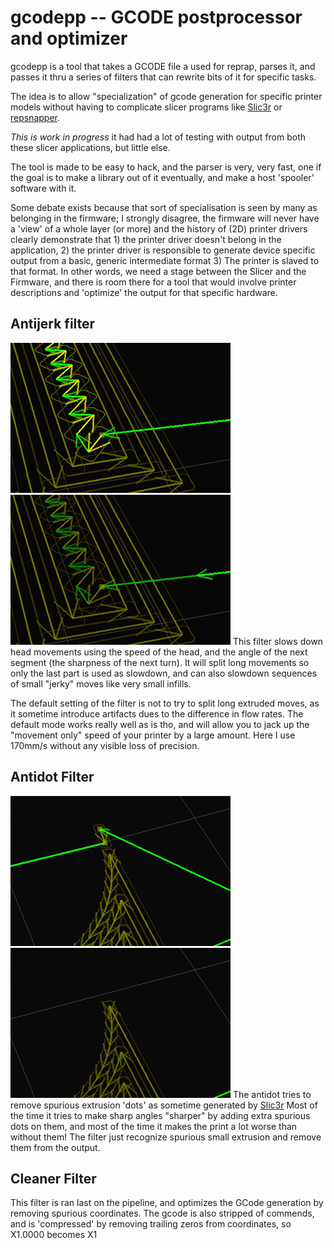 gcodepp -- GCODE postprocessor and optimizer
=======

gcodepp is a tool that takes a GCODE file a used for reprap, parses it,
and passes it thru a series of filters that can rewrite bits of it for
specific tasks.

The idea is to allow "specialization" of gcode generation for specific
printer models without having to complicate slicer programs like [Slic3r](http://slic3r.org/)
or [repsnapper](https://github.com/timschmidt/repsnapper).

*This is work in progress* it had had a lot of testing with output from both these slicer
applications, but little else.

The tool is made to be easy to hack, and the parser is very, very fast, one if the goal
is to make a library out of it eventually, and make a host 'spooler' software with it.

Some debate exists because that sort of specialisation is seen by many as belonging in the
firmware; I strongly disagree, the firmware will never have a 'view' of a whole layer (or more)
and the history of (2D) printer drivers clearly demonstrate that 1) the printer driver
doesn't belong in the application, 2) the printer driver is responsible to generate
device specific output from a basic, generic intermediate format 3) The printer is slaved
to that format.
In other words, we need a stage between the Slicer and the Firmware, and there is room there
for a tool that would involve printer descriptions and 'optimize' the output for that specific
hardware.

Antijerk filter
---------------
![Antijerk1](https://github.com/buserror-uk/gcodepp/raw/master/img/antijerk1.png) ![Antijerk2](https://github.com/buserror-uk/gcodepp/raw/master/img/antijerk2.png)
This filter slows down head movements using the speed of the head, and the angle of
the next segment (the sharpness of the next turn). It will split long movements so only
the last part is used as slowdown, and can also slowdown sequences of small "jerky"
moves like very small infills.

The default setting of the filter is not to try to split long extruded moves, as it
sometime introduce artifacts dues to the difference in flow rates.
The default mode works really well as is tho, and will allow you to jack up the "movement only"
speed of your printer by a large amount. Here I use 170mm/s without any visible loss of
precision.

Antidot Filter
--------------
![Antidot1](https://github.com/buserror-uk/gcodepp/raw/master/img/antidot1.png) ![Antidot2](https://github.com/buserror-uk/gcodepp/raw/master/img/antidot2.png)
The antidot tries to remove spurious extrusion 'dots' as sometime generated by [Slic3r](http://slic3r.org/)
Most of the time it tries to make sharp angles "sharper" by adding extra spurious dots on them,
and most of the time it makes the print a lot worse than without them!
The filter just recognize spurious small extrusion and remove them from the output.

Cleaner Filter
--------------
This filter is ran last on the pipeline, and optimizes the GCode generation by removing
spurious coordinates. The gcode is also stripped of commends, and is 'compressed' by
removing trailing zeros from coordinates, so X1.0000 becomes X1
